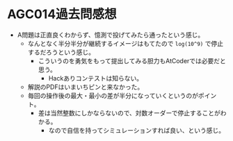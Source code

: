 # AGC014過去問感想

- A問題は正直良くわからず、憶測で投げてみたら通ったという感じ。
  - なんとなく半分半分が継続するイメージはもてたので `log(10^9)` で停止するだろうという感じ。
    - こういうのを勇気をもって提出してみる胆力もAtCoderでは必要だと思う。
      - Hackありコンテストは知らない。
  - 解説のPDFはいまいちピンと来なかった。
  - 毎回の操作後の最大・最小の差が半分になっていくというのがポイント。
    - 差は当然整数にしかならないので、対数オーダーで停止することがわかる。
      - なので自信を持ってシミュレーションすれば良い、という感じ。
